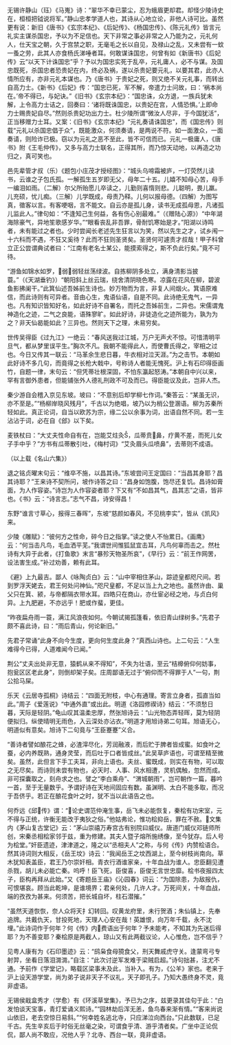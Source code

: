 <!-- { "loadSidebar": true } -->
无锡许静山（珏）《马嵬》诗：“翠华不幸已蒙尘，忍为蛾眉更却君。却怪少陵诗史在，桓桓把钺说将军。”静山忠孝学道人也，其诗从心地立论，非他人诗可比。虽然更有说：新旧《唐书》《玄宗本纪》、《后妃传》、《杨国忠传》、《陈元礼传》皆言元礼实主谋杀国忠，予以为不足信也。天下非常之事必非常之人乃能为之，元礼何人，仕天宝之朝，久于宫禁之职，无毫毛之长以自见，及禄山之乱，又未尝有一蚊一蚤之劳，此其人亦食杨氏涕唾者耳。何敢谋诛国忠，何曾有如《新唐书》《后妃传》云“以天下计诛国忠”乎？予以为国忠实死于乱卒，元礼庸人，必不与谋。及国忠既死，杀国忠者恐贵妃在内，终必及祸，遂以杀贵妃要元礼，以要其君，此亦人情所应有，亦非元礼本谋也。乃《唐书》于贵妃之死，则又绝不关元礼事，而转出自高力士。《新书》《后妃》传：“国忠已死，军不解，帝遣力士问故，曰：‘祸本尚在。’帝不得已，与妃诀。”《旧书》《玄宗本纪》：“国忠诛，众方退，一族兵犹未解，上令高力士诘之，回奏曰：‘诸将既诛国忠，以贵妃在宫，人情恐惧。’上即命力士赐贵妃自尽。”然则杀贵妃功出力士。杜少陵所谓“微汝人尽非，于今国犹活”，正当移赠力士耳。又案：《旧书》《玄宗本纪》“元礼奏请诛国忠”，而《国忠传》则载“元礼以杀国忠倡于众”，既能激众，何须奏请，是两说不符。如一面激众，一面奏请，则险诈已极。窃以为元礼之恶不至此，皆不可信而已。元礼一极庸人，《唐书》附《王毛仲传》，又多与高力士联名，正得其所，而乃惊天动地，以再造之功归之，真可笑也。

邑先辈管才叔（乐）《题包小庄茂才授经图》：“城头乌啼霜被庐，一灯荧然儿读书，云谁之子包氏孤。一解孤生五岁即无父，母年二十五。儿嬉不知母心苦，母手一编泪如雨。（二解）尔父所贻愿儿卒读之，儿勤则喜惰则悲。儿聪明，畏儿羸。儿充硕，忧儿痴。（三解）儿学既成，母责乃释。儿何以报母德。（四解）为图写真，徵客以言。有客哽咽，言不能文。自云亦是孤儿身，读书无成孤母恩，凡诸孤儿监此人。”律句如：“不逢知己生何益，各有伤心别最难。”（《赠陆心源》）“中年湖海除豪气，异地笙歌感岁华。”“眼看丧乱非吾罪，骨耐饥寒始是才。”阳湖以诗鸣者，未有能过之者也。少时尝闻长老述先生狂言以为笑，然以先生之才，试乡闱一十六科而不遇，不狂又奚待？此而不狂则圣贤矣。圣贤何可遽责才叔哉！甲子科曾立正公尝谓典试者曰：“江南有老名士某公，能摸索得之，斯不负此行矣。”竟不可待。

“游鱼如锦水如罗，弱弱轻丝荡绿波。自拣柳阴多处立，满身清影当披蓑。”（《天湖垂钓》）“朝阳斜上丝云瑞，绕舍清阴晓色寒。凉露在花风在柳，碧波鱼影拂阑干。”此箕仙述吾姊前生诗也。妙万物而为言，非复人间烟火。箕语原难信，而此诗则有可异者。音由心生，鬼语仙语，自是不同。此诗绝无鬼气，一异也。凡有知识皆知好名，如此好诗不自署名，而托之吾姊前生，二异也。宋儒谓鬼神造化之迹，二气之良能，语殊寥旷。如此好诗，非徒造化之迹所能为，孰为为之？非天仙曷能如此？三异也。然则天下之理，未易穷矣。

世传吴得臣《过九江》一绝云：“春风送我过江城，万户无声犬不惊。可惜清明平旦气，都从梦里误平生。”胸次不凡。我朝不能得此人，而使曹氏得之，宰相之过也。今日又传其一联云：“马革余生悲日暮，牛衣相对泣天涯。”为之击节。本朝如此好诗不多几句，而竟得之长枪大戟中，号称诗人者能无愧死。沪上有石印得臣画竹，自题一律，末句云：“但凭蒂壮根深固，不怕东瀛起怒涛。”本朝自中兴以来，罕有言御外患者，但能铺张外人德礼刑政不可及而已。得臣能议及此，岂非人杰。

秦少游自会稽入京见东坡。坡曰：“不意别后却学柳七作词。”秦答云：“某虽无识，亦不至是。”“杨柳岸晓风残月”，千古以为绝唱，坡乃以为梢公登溷语。柳为苏秦所轻如此。真正论词，自当以欧苏为宗，缘二公以余事为词，出语自然不同。若一生沾沾于词，必在自《郐》以下矣。

麦铁杖曰：“大丈夫性命自有在，岂能艾炷灸，瓜蒂贲鼻，疗黄不差，而死儿女子手中乎？”方书有瓜蒂散引吐，《梅村词》“艾灸眉头瓜喷鼻”，去蒂则不成语。

（以上载《名山六集》）

退之铭贞曜末句云：“维卒不施，以昌其诗。”东坡尝问王定国曰：“当昌其身耶？昌其诗耶？”王来诗不契所问，坡作诗答之曰：“昌身如饱腹，饱尽还复饥。昌诗如膏面，为人作容姿。”诗岂为人作容姿者耶？下又有“不如昌其气，昌其志”之语，皆非也。《书》云：“诗言志。”志气不昌，诗安得昌！

东野“谁言寸草心，报得三春晖”，东坡“慈颜如春风，不见桃李实”，皆从《凯风》来。

少陵《雕赋》：“彼何方之性命，碎今日之指掌。”读之使人不怡累日。《画鹰》云：“何当击凡鸟，毛血洒平芜。”我谓世间惟狐鼠宜击耳，凡鸟何辜而击之。然杜诗有大异于此者，《打鱼歌》末言“暴殄天物圣所哀”，《早行》云：“前王作网罟，设法害生成。”补过劝善，赖有此耳。

《避》上九最吉。鄙人《咏陶贞白》云：“山中宰相住茅山，踪迹皇都咫尺间。若到罗浮天姥去，君王何处问神仙。”咫尺皇都，不足以当上九之地也。虽然许由、巢父只在箕、颍，与帝都隔衣带水耳。四皓只在商山，亦仕宦必经之地，与贞白何异。上九肥避，不亦远乎！肥或作蜚，更佳。

“昨夜扁舟雨一蓑，满江风浪夜如何。今朝试揭孤篷看，依旧青山绿树多。”先君子颇不喜此诗，曰：“雨后青山，何论新旧。”

先君子常诵“此身不向今生度，更向何生度此身？”真西山诗也。上二句云：“人生难得今已得，人道难闻今已闻。”

荆公“丈夫出处非无意，猿鹤从来不得知”，不失为壮语，至云“桔槔俯仰何妨事，抱瓮区区老此身”，则倒却架子矣。庄周鄙语无过于“俯仰而不得罪于人”一句，荆公拾马屎。

乐天《云居寺孤桐》诗结云：“四面无附枝，中心有通理。寄言立身者，孤直当如此。”周子《爱莲说》“中通外直”或出此。明道《洛园修禊诗》结云：“不须愁日暮，天际是轻阴。”龟山叹其温柔忠厚，然张旭诗云：“山光物态弄轻晖，莫为轻阴便拟归。纵使晴明无雨色，入云深处亦沾衣。”明道才用旭诗弟二句耳。旭语无心，明道似有意矣。旭诗下二句竟与“王臣蹇蹇”义合。

“善诗者譬如酿花之蜂，必渣滓尽化，芳润融液，而后贮于脾者皆成蜜。如食叶之蚕，必内养既熟，通身灵莹，而后吐于口者皆成丝。”此吴草庐语也，可谓至精至微矣。虽然，此但言下手工夫耳，非向上语也。夫丝、蜜既成，则实在有物，可以取之无尽矣。而诗则未尝有物也，必天时、人事、风水相遭，灵机偶触，忽然而成。非可探囊取之，刻舟求之也。譬之“李白乘舟”、“渭城朝雨”，岂可朝作一篇，暮吟一首，至于无量数乎。予谓好诗在天地间固应有数。虽渊明、太白不能多取，而况于吾侪乎。若正在酿花食叶之时，犹不当以此语告之也。

何乔远《邱传》谓：“论史谓范仲淹生事，岳飞未必能恢复，秦桧有功宋室，元不得与正统，许衡无能改于夷狄之俗。”他姑弗论，惟功桧抑岳，罪在不赦。文集内《茅山复古堂记》云：“茅山崇禧万寿宫古有别院曰威仪。唐道门威仪邓链师所创，宋秦丞相桧家邻于兹，重为修建。其夫人暨子熔所施绣像，至今犹存。后人号为桧堂。”奸臣遗迹，津津道之，隆之以“丞相夫人”之称，与何《传》内赞桧语合。然其诗词则大相反，《岳王坟》诗云：“我闻岳王之坟西湖上，至今树枝尚南向。草木犹知表盖臣，君王乃尔崇奸相。青衣行酒谁家亲，十年血战为谁人。忠臣翻见遭杀戮，胡儿未必能亡秦。呜呼！臣飞死，臣俊喜，臣俊无言世忠靡。桧书夜报四太子，臣构再拜从此始。”又《寄题岳王庙》《沁园春》词云：“为国除患，为敌报仇，可恨堪哀。顾当此乾坤，是谁境界；君亲何处，几许人才。万死间关，十年血战，端的孜孜为甚来。何须苦，把长城自坏，柱石潜摧。”

“虽然天道恢恢，奈人众将天扌幻转回。叹黄龙府里，未行贺酒；朱仙镇上，先奉追牌。共戴仇天，甘投死地，天理人心安在哉！英雄恨，向万年千载，永不沈埋。”此诗词作于何年？何《传》内费语出于何年？予未能考，不知其为先迷后得耶？为不善变耶？秦桧原是两截人，琼山又有此两截议论，人心惟危，岂不信乎？

见粤人康有为《石印墨迹》云：“鸱枭食母獍食父，刑天舞戚虎守关。逢蒙弯弓专射羿，坐看日落泪潸潸。”自注：“此次讨逆军发难于梁贼启超。”诗句拙甚，注尤不通。予前作《学堂记》，略载区梁事未及此，当补入。有为，《公羊》家也。老来于沪上设天游学堂，尚为弟子说非天子不议礼，天子即孔子。乃知大愚终身不灵，竟非虚语。

无锡侯戢盒秀才（学愈）有《环溪草堂集》，予已为之序，兹更录其佳句于此：“白发怕谈天宝事，青灯爱诵义熙诗。”“园林劫后浑无恙，鱼鸟春来渐有情。”“客来尚说山依旧，老去空惊日易斜。”“何幸姓名逃北寺，只应涕泣向西台。”只此数联，已足千古。先生辛亥后于时俗无丝毫之染，可谓食乎清、游乎清者矣。广坐中正论侃侃，鄙人尚不敢应，况他人乎？北寺、西台一联，竟非虚语。

